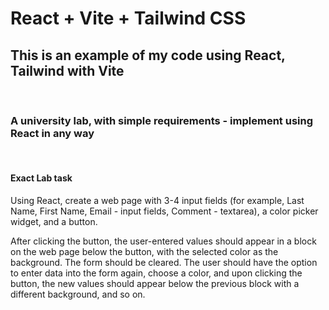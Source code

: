 # React + Vite + Tailwind CSS

## This is an example of my code using React, Tailwind with Vite

<br/>

### A university lab, with simple requirements - implement using React in any way
<br/>

####  Exact Lab task
Using React, create a web page with 3-4 input fields (for example, Last Name, First Name, Email - input fields, Comment - textarea), a color picker widget, and a button.

After clicking the button, the user-entered values should appear in a block on the web page below the button, with the selected color as the background. The form should be cleared. The user should have the option to enter data into the form again, choose a color, and upon clicking the button, the new values should appear below the previous block with a different background, and so on.





